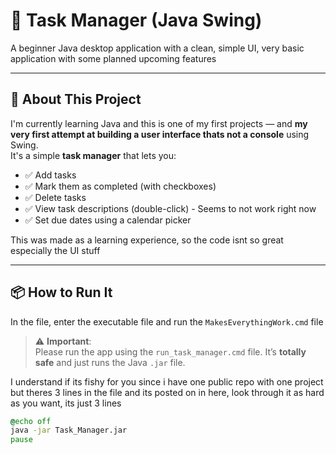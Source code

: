 # 📝 Task Manager (Java Swing)  
A beginner Java desktop application with a clean, simple UI, very basic application with some planned upcoming features

---

## 👋 About This Project

I'm currently learning Java and this is one of my first projects — and **my very first attempt at building a user interface thats not a console** using Swing.  
It's a simple **task manager** that lets you:

- ✅ Add tasks
- ✅ Mark them as completed (with checkboxes)
- ✅ Delete tasks
- ✅ View task descriptions (double-click) - Seems to not work right now
- ✅ Set due dates using a calendar picker

This was made as a learning experience, so the code isnt so great
especially the UI stuff

---

## 📦 How to Run It

In the file, enter the executable file and run the `MakesEverythingWork.cmd` file

> ⚠️ **Important**:  
> Please run the app using the `run_task_manager.cmd` file. It’s **totally safe** and just runs the Java `.jar` file.

I understand if its fishy for you since i have one public repo with one project but theres 3 lines in the file and its posted on in here, look through it as hard as you want, its just 3 lines

```cmd
@echo off
java -jar Task_Manager.jar
pause
